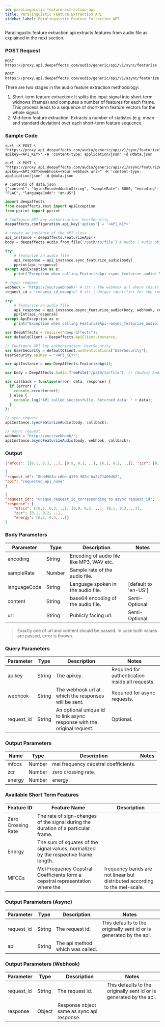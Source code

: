 ```yaml
---
id: paralinguistic-feature-extraction-api
title: Paralinguistic Feature Extraction API
sidebar_label: Paralinguistic Feature Extraction API
---
```


Paralingustic feature extraction api extracts features from audio file as explained in the next section.

### POST Request

`POST https://proxy.api.deepaffects.com/audio/generic/api/v1/sync/featurize`

`POST https://proxy.api.deepaffects.com/audio/generic/api/v1/async/featurize`

There are two stages in the audio feature extraction methodology:

1.  Short-term feature extraction: It splits the input signal into short-term widnows (frames) and computes a number of features for each frame. This process leads to a sequence of short-term feature vectors for the whole signal.
2.  Mid-term feature extraction: Extracts a number of statistcs (e.g. mean and standard deviation) over each short-term feature sequence.

### Sample Code
<!--DOCUSAURUS_CODE_TABS-->
<!--Shell-->

```shell
curl -X POST \
"https://proxy.api.deepaffects.com/audio/generic/api/v1/sync/featurize?apikey=<API_KEY>" -H 'content-type: application/json' -d @data.json

curl -X POST \
"https://proxy.api.deepaffects.com/audio/generic/api/v1/async/featurize?apikey=<API_KEY>&webhook=<Your webhook url>" -H 'content-type: application/json' -d @data.json

# contents of data.json
{"content": "bytesEncodedAudioString", "sampleRate": 8000, "encoding": "FLAC", "languageCode": "en-US"}
```

<!--Python-->

```python
import deepaffects
from deepaffects.rest import ApiException
from pprint import pprint

# Configure API key authorization: UserSecurity
deepaffects.configuration.api_key['apikey'] = '<API_KEY>'

# create an instance of the API class
api_instance = deepaffects.FeaturizeApi()
body = deepaffects.Audio.from_file('/path/to/file') # Audio | Audio object that needs to be featurized.

try:
    # featurize an audio file
    api_response = api_instance.sync_featurize_audio(body)
    pprint(api_response)
except ApiException as e:
    print("Exception when calling FeaturizeApi->sync_featurize_audio: %s\n" % e)

# async request
webhook = 'https://your/webhook/' # str | The webhook url where result from async resource is posted
request_id = 'request_id_example' # str | Unique identifier for the request (optional)

try:
    # featurize an audio file
    api_response = api_instance.async_featurize_audio(body, webhook, request_id=request_id)
    pprint(api_response)
except ApiException as e:
    print("Exception when calling FeaturizeApi->async_featurize_audio: %s\n" % e)
```

<!--Javascript-->

```javascript
var DeepAffects = require("deep-affects");
var defaultClient = DeepAffects.ApiClient.instance;

// Configure API key authorization: UserSecurity
var UserSecurity = defaultClient.authentications["UserSecurity"];
UserSecurity.apiKey = "<API_KEY>";

var apiInstance = new DeepAffects.FeaturizeApi();

var body = DeepAffects.Audio.fromFile("/path/to/file"); // {Audio} Audio object

var callback = function(error, data, response) {
  if (error) {
    console.error(error);
  } else {
    console.log("API called successfully. Returned data: " + data);
  }
};

// sync request
apiInstance.syncFeaturizeAudio(body, callback);

// async request
webhook = "http://your/webhook/";
apiInstance.asyncFeaturizeAudio(body, webhook, callback);
```
<!--END_DOCUSAURUS_CODE_TABS-->

### Output
<!--DOCUSAURUS_CODE_TABS-->

<!--Sync-->
```json
{"mfccs": [[0.1, 0.3, ..], [0.9, 0.2, ..], [0.1, 0.2, ..]], "zcr": [0.1, 0.2, ..], "energy": [0.3, 0.4, ..]}
```
<!--Async-->
```json
{
"request_id": "8bdd983a-c6bd-4159-982d-6a2471406d62",
"api": "requested_api_name"
}
```
<!--Webhook-->
```json
{
"request_id": "unique_request_id_corresponding to async request_id",
"response": {
    "mfccs": [[0.1, 0.3, ..], [0.9, 0.2, ..], [0.1, 0.2, ..]],
    "zcr": [0.1, 0.2, ..],
    "energy": [0.3, 0.4, ..]}
}
```
<!--END_DOCUSAURUS_CODE_TABS-->

### Body Parameters

| Parameter    | Type   | Description                               | Notes                        |
| ------------ | ------ | ----------------------------------------- | ---------------------------- |
| encoding     | String | Encoding of audio file like MP3, WAV etc. |                              |
| sampleRate   | Number | Sample rate of the audio file.            |                              |
| languageCode | String | Language spoken in the audio file.        | [default to &#39;en-US&#39;] |
| content      | String | base64 encoding of the audio file.        | Semi-Optional                |
| url          | String | Publicly facing url.                      | Semi-Optional                |

> Exactly one of url and content should be passed. In case both values are passed, error is thrown.

### Query Parameters

| Parameter  | Type   | Description                                                             | Notes                                            |
| ---------- | ------ | ----------------------------------------------------------------------- | ------------------------------------------------ |
| apikey     | String | The apikey.                                                             | Required for authentication inside all requests. |
| webhook    | String | The webhook url at which the responses will be sent.                    | Required for async requests.                     |
| request_id | String | An optional unique id to link async response with the original request. | Optional.                                        |

### Output Parameters

| Name   | Type   | Description                          | Notes |
| ------ | ------ | ------------------------------------ | ----- |
| mfccs  | Number | mel frequency cepstral coefficients. |       |
| zcr    | Number | zero crossing rate.                  |       |
| energy | Number | energy.                              |       |

### Available Short Term Features

| Feature ID         | Feature Name                                                                        | Description                                                                |
| ------------------ | ----------------------------------------------------------------------------------- | -------------------------------------------------------------------------- |
| Zero Crossing Rate | The rate of sign-changes of the signal during the duration of a particular frame.   |                                                                            |
| Energy             | The sum of squares of the signal values, normalized by the respective frame length. |                                                                            |
| MFCCs              | Mel Frequency Cepstral Coefficients form a cepstral representation where the        | frequency bands are not linear but distributed according to the mel-scale. |

### Output Parameters (Async)

| Parameter  | Type   | Description                      | Notes                                                               |
| ---------- | ------ | -------------------------------- | ------------------------------------------------------------------- |
| request_id | String | The request id.                  | This defaults to the originally sent id or is generated by the api. |
| api        | String | The api method which was called. |                                                                     |

### Output Parameters (Webhook)

| Parameter  | Type   | Description                                | Notes                                                               |
| ---------- | ------ | ------------------------------------------ | ------------------------------------------------------------------- |
| request_id | String | The request id.                            | This defaults to the originally sent id or is generated by the api. |
| response   | Object | Response object same as sync api response. |                                                                     |
